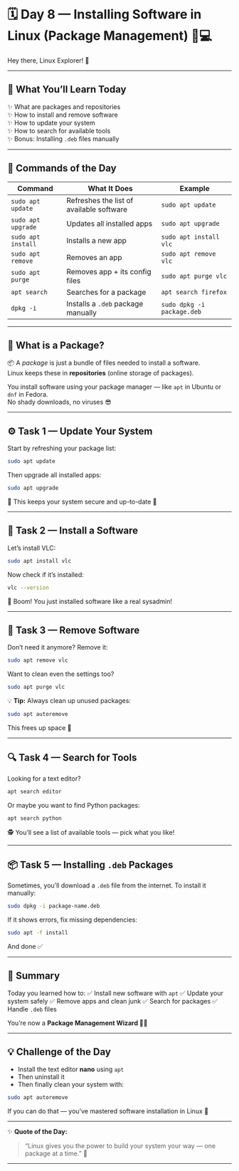 # 🗓️ **Day 8 — Installing Software in Linux (Package Management) 💼💻**

Hey there, Linux Explorer! 👋  

---

## 🧠 **What You’ll Learn Today**

✨ What are packages and repositories  
✨ How to install and remove software  
✨ How to update your system  
✨ How to search for available tools  
✨ Bonus: Installing `.deb` files manually  

---

## 📘 **Commands of the Day**

| Command | What It Does | Example |
|----------|---------------|---------|
| `sudo apt update` | Refreshes the list of available software | `sudo apt update` |
| `sudo apt upgrade` | Updates all installed apps | `sudo apt upgrade` |
| `sudo apt install` | Installs a new app | `sudo apt install vlc` |
| `sudo apt remove` | Removes an app | `sudo apt remove vlc` |
| `sudo apt purge` | Removes app + its config files | `sudo apt purge vlc` |
| `apt search` | Searches for a package | `apt search firefox` |
| `dpkg -i` | Installs a `.deb` package manually | `sudo dpkg -i package.deb` |

---

## 🧩 **What is a Package?**

📦 A *package* is just a bundle of files needed to install a software.  
Linux keeps these in **repositories** (online storage of packages).  

You install software using your package manager — like `apt` in Ubuntu or `dnf` in Fedora.  
No shady downloads, no viruses 😎  

---

## ⚙️ **Task 1 — Update Your System**

Start by refreshing your package list:
```bash
sudo apt update
````

Then upgrade all installed apps:

```bash
sudo apt upgrade
```

💬 This keeps your system secure and up-to-date 🔐

---

## 💼 **Task 2 — Install a Software**

Let’s install VLC:

```bash
sudo apt install vlc
```

Now check if it’s installed:

```bash
vlc --version
```

🎉 Boom! You just installed software like a real sysadmin!

---

## 🧹 **Task 3 — Remove Software**

Don’t need it anymore? Remove it:

```bash
sudo apt remove vlc
```

Want to clean even the settings too?

```bash
sudo apt purge vlc
```

💡 **Tip:** Always clean up unused packages:

```bash
sudo apt autoremove
```

This frees up space 🧼

---

## 🔍 **Task 4 — Search for Tools**

Looking for a text editor?

```bash
apt search editor
```

Or maybe you want to find Python packages:

```bash
apt search python
```

🕵️ You’ll see a list of available tools — pick what you like!

---

## 📦 **Task 5 — Installing `.deb` Packages**

Sometimes, you’ll download a `.deb` file from the internet.
To install it manually:

```bash
sudo dpkg -i package-name.deb
```

If it shows errors, fix missing dependencies:

```bash
sudo apt -f install
```

And done ✅

---


## 🏁 **Summary**

Today you learned how to:
✅ Install new software with `apt`
✅ Update your system safely
✅ Remove apps and clean junk
✅ Search for packages
✅ Handle `.deb` files

You’re now a **Package Management Wizard 🧙‍♀️**

---

## 💡 **Challenge of the Day**

- Install the text editor **nano** using `apt`
- Then uninstall it
- Then finally clean your system with:

```bash
sudo apt autoremove
```

If you can do that — you’ve mastered software installation in Linux 🥳

---

✨ **Quote of the Day:**

> “Linux gives you the power to build your system your way — one package at a time.” 💬

---
